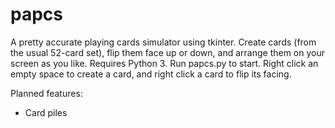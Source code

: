 # papcs
A pretty accurate playing cards simulator using tkinter. Create cards (from the usual 52-card set), flip them face up or down, and arrange them on your screen as you like. Requires Python 3.
Run papcs.py to start. Right click an empty space to create a card, and right click a card to flip its facing. 

Planned features:
- Card piles
